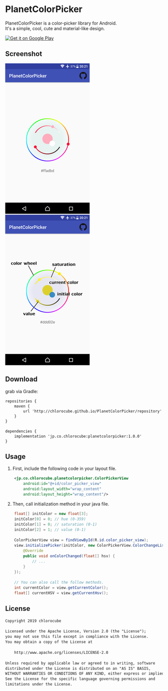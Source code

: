 PlanetColorPicker
====

PlanetColorPicker is a color-picker library for Android.  
It's a simple, cool, cute and material-like design.

<a href='https://play.google.com/store/apps/details?id=jp.co.chlorocube.planetcolorpickersample&pcampaignid=MKT-Other-global-all-co-prtnr-py-PartBadge-Mar2515-1'><img alt='Get it on Google Play' src='https://play.google.com/intl/ja/badges/images/generic/en_badge_web_generic.png' width='150'/></a>

Screenshot
----------
![screenshot01.png](https://github.com/chlorocube/PlanetColorPicker/blob/master/screenshot/screenshot01.png)
![screenshot02.png](https://github.com/chlorocube/PlanetColorPicker/blob/master/screenshot/screenshot02.png)

Download
--------

grab via Gradle:
```
repositories {
    maven {
        url 'http://chlorocube.github.io/PlanetColorPicker/repository'
    }
}

dependencies {
    implementation 'jp.co.chlorocube:planetcolorpicker:1.0.0'
}
```

Usage
-----

1. First, include the following code in your layout file.
```xml
    <jp.co.chlorocube.planetcolorpicker.ColorPickerView
        android:id="@+id/color_picker_view"
        android:layout_width="wrap_content"
        android:layout_height="wrap_content"/>
```

2. Then, call initialization method in your java file.
```java
    float[] initColor = new float[3];
    initColor[0] = 0; // hue (0-359)
    initColor[1] = 0; // saturation (0-1)
    initColor[2] = 1; // value (0-1)
      
    ColorPickerView view = findViewById(R.id.color_picker_view);
    view.initializePicker(initColor, new ColorPickerView.ColorChangeListener(){
        @Override
        public void onColorChanged(float[] hsv) {
            // ...
        }
    });
      
    // You can also call the follow methods.
    int currentColor = view.getCurrentColor();
    float[] currentHSV = view.getCurrentHsv();
```

License
-------

```txt
Copyright 2019 chlorocube

Licensed under the Apache License, Version 2.0 (the "License");
you may not use this file except in compliance with the License.
You may obtain a copy of the License at

    http://www.apache.org/licenses/LICENSE-2.0

Unless required by applicable law or agreed to in writing, software
distributed under the License is distributed on an "AS IS" BASIS,
WITHOUT WARRANTIES OR CONDITIONS OF ANY KIND, either express or implied.
See the License for the specific language governing permissions and
limitations under the License.
```